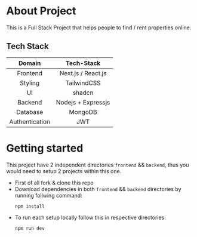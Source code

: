 # About Project
This is a Full Stack Project that helps people to find / rent properties online.

## Tech Stack
| Domain  | Tech-Stack  |
|:-:|:-:|
| Frontend  | Next.js / React.js  |
| Styling  | TailwindCSS  |
| UI  | shadcn  |
| Backend  | Nodejs + Expressjs  |
| Database |MongoDB|
| Authentication |JWT|

# Getting started
This project have 2 independent directories `frontend` && `backend`, thus you would need to setup 2 projects within this one.

- First of all fork & clone this repo
- Download dependencies in both `frontend` && `backend` directories by running follwing command:
  ```
  npm install
  ```
- To run each setup locally follow this in respective directories:
  ```
  npm run dev
  ```
